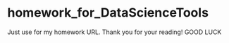 # homework_for_DataScienceTools
Just use for my homework URL.
Thank you for your reading!
GOOD LUCK
